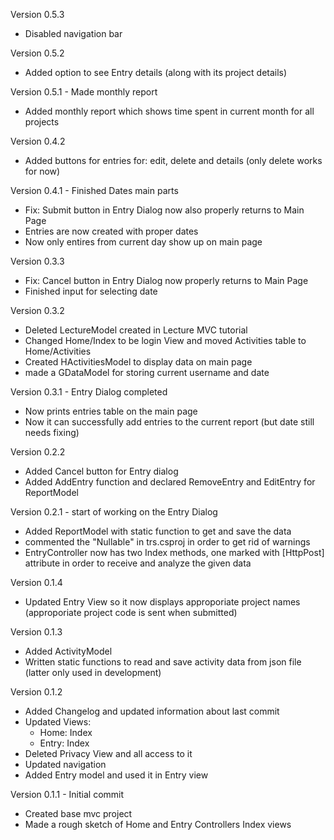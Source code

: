 Version 0.5.3
- Disabled navigation bar

Version 0.5.2
- Added option to see Entry details (along with its project details)

Version 0.5.1 - Made monthly report
- Added monthly report which shows time spent in current month for all projects

Version 0.4.2
- Added buttons for entries for: edit, delete and details (only delete works for now)

Version 0.4.1 - Finished Dates main parts
- Fix: Submit button in Entry Dialog now also properly returns to Main Page
- Entries are now created with proper dates
- Now only entires from current day show up on main page

Version 0.3.3
- Fix: Cancel button in Entry Dialog now properly returns to Main Page
- Finished input for selecting date

Version 0.3.2
- Deleted LectureModel created in Lecture MVC tutorial
- Changed Home/Index to be login View and moved Activities table to Home/Activities
- Created HActivitiesModel to display data on main page
- made a GDataModel for storing current username and date

Version 0.3.1 - Entry Dialog completed
- Now prints entries table on the main page
- Now it can successfully add entries to the current report (but date still needs fixing)

Version 0.2.2
- Added Cancel button for Entry dialog
- Added AddEntry function and declared RemoveEntry and EditEntry for ReportModel

Version 0.2.1 - start of working on the Entry Dialog
- Added ReportModel with static function to get and save the data
- commented the "Nullable" in trs.csproj in order to get rid of warnings
- EntryController now has two Index methods, one marked with \[HttpPost\] attribute in order to receive and analyze the given data

Version 0.1.4
- Updated Entry View so it now displays approporiate project names (approporiate project code is sent when submitted)

Version 0.1.3
- Added ActivityModel
- Written static functions to read and save activity data from json file (latter only used in development)

Version 0.1.2
- Added Changelog and updated information about last commit
- Updated Views:
	- Home: Index
	- Entry: Index
- Deleted Privacy View and all access to it
- Updated navigation
- Added Entry model and used it in Entry view

Version 0.1.1 - Initial commit
- Created base mvc project
- Made a rough sketch of Home and Entry Controllers Index views